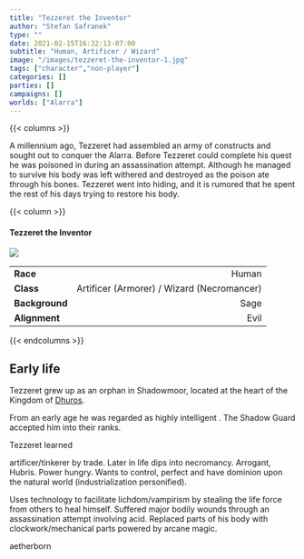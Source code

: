```yaml
---
title: "Tezzeret the Inventor"
author: "Stefan Safranek"
type: ""
date: 2021-02-15T16:32:13-07:00
subtitle: "Human, Artificer / Wizard"
image: "/images/tezzeret-the-inventor-1.jpg"
tags: ["character","non-player"]
categories: []
parties: []
campaigns: []
worlds: ["Alarra"]
---
```


{{< columns >}}

A millennium ago, Tezzeret had assembled an army of constructs and sought out to conquer the Alarra. Before Tezzeret could complete his quest he was poisoned in during an assassination attempt. Although he managed to survive his body was left withered and destroyed as the poison ate through his bones. Tezzeret went into hiding, and it is rumored that he spent the rest of his days trying to restore his body.

{{< column >}}

<div class="description-table">

#### Tezzeret the Inventor

<img src="/images/tezzeret-the-inventor-1.jpg" class="portrait">

|                   |                       |
| ----------------- | ---------------------:|
| <b>Race</b>       | Human	                |
| <b>Class</b>      | Artificer (Armorer) / Wizard (Necromancer) |
| <b>Background</b> | Sage                  |
| <b>Alignment</b>  | Evil                  |

</div>

{{< endcolumns >}}


## Early life

Tezzeret grew up as an orphan in Shadowmoor, located at the heart of the Kingdom of [Dhuros](/places/dhuros).



From an early age he was regarded as highly intelligent . The Shadow Guard accepted him into their ranks.


Tezzeret learned   



 artificer/tinkerer by trade. Later in life dips into necromancy. Arrogant, Hubris. Power hungry. Wants to control, perfect and have dominion upon the natural world (industrialization personified).

Uses technology to facilitate lichdom/vampirism by stealing the life force from others to heal himself. Suffered major bodily wounds through an assassination attempt involving acid. Replaced parts of his body with clockwork/mechanical parts powered by arcane magic.


aetherborn
